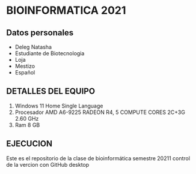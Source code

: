 # BIOINFORMATICA 2021
## Datos personales
- Deleg Natasha
- Estudiante de Biotecnologia
- Loja
- Mestizo
- Español

## DETALLES DEL EQUIPO
1. Windows 11 Home Single Language
2.  Procesador AMD A6-9225 RADEON R4, 5 COMPUTE CORES 2C+3G  2.60 GHz
3. Ram 8 GB

## EJECUCION

Este es el repositorio de la clase de bioinformática semestre 20211
control de la vercion con GitHub desktop
